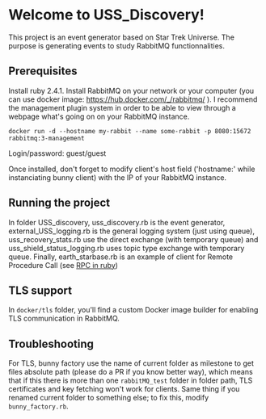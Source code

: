 # Welcome to USS_Discovery!
This project is an event generator based on Star Trek Universe. The purpose is generating events to study RabbitMQ functionnalities.

## Prerequisites
Install ruby 2.4.1.
Install RabbitMQ on your network or your computer (you can use docker image: https://hub.docker.com/_/rabbitmq/ ).
I recommend the management plugin system in order to be able to view through a webpage what's going on on your RabbitMQ instance.
```
docker run -d --hostname my-rabbit --name some-rabbit -p 8080:15672 rabbitmq:3-management
```
Login/password: guest/guest

Once installed, don't forget to modify client's host field ('hostname:' while instanciating bunny client)
with the IP of your RabbitMQ instance.

## Running the project
In folder USS_discovery, uss_discovery.rb is the event generator, external_USS_logging.rb is the general
logging system (just using queue), uss_recovery_stats.rb use the direct exchange (with temporary queue)
and uss_shield_status_logging.rb uses topic type exchange with temporary queue. Finally, earth_starbase.rb
is an example of client for Remote Procedure Call (see [RPC in ruby](https://www.rabbitmq.com/tutorials/tutorial-six-ruby.html))

## TLS support
In `docker/tls` folder, you'll find a custom Docker image builder for enabling TLS communication in RabbitMQ.

## Troubleshooting
For TLS, bunny factory use the name of current folder as milestone to get files absolute path (please do a PR if you know
better way), which means that if this there is more than one `rabbitMQ_test` folder in folder path, TLS certificates and key
fetching won't work for clients. Same thing if you renamed current folder to something else; to fix this, modify `bunny_factory.rb`.